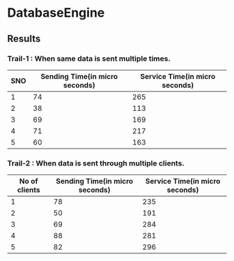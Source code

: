 # DatabaseEngine

## Results

### Trail-1 : When same data is sent multiple times.

SNO | Sending Time(in micro seconds) | Service Time(in micro seconds)
--- | ------------------------------ | ------------------------------
  1 |               74                 |                265
  2 |               38                 |                113 
  3 |               69                 |                169 
  4 |               71                 |                217 
  5 |               60                 |                163

### Trail-2 : When data is sent through multiple clients.

No of clients | Sending Time(in micro seconds) | Service Time(in micro seconds)
------------- | ------------------------------  | ------------------------------
  1            |               78                    |                235 
  2            |               50                    |                191 
  3            |               69                    |                284 
  4            |               88                    |                281 
  5            |               82                    |                296 
